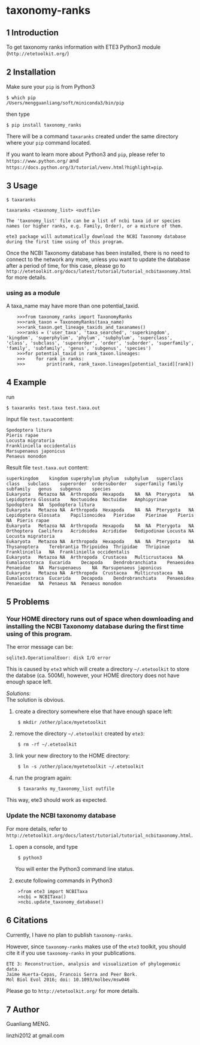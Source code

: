 # taxonomy-ranks

## 1 Introduction
To get taxonomy ranks information with ETE3 Python3 module (`http://etetoolkit.org/`)

## 2 Installation

Make sure your `pip` is from Python3

	$ which pip
	/Users/mengguanliang/soft/miniconda3/bin/pip
	
then type

    $ pip install taxonomy_ranks

There will be a command `taxaranks` created under the same directory where your `pip` command located.


If you want to learn more about Python3 and `pip`, please refer to `https://www.python.org/` and `https://docs.python.org/3/tutorial/venv.html?highlight=pip`.

## 3 Usage
	
	$ taxaranks

	taxaranks <taxonomy_list> <outfile>
	
	The 'taxonomy_list' file can be a list of ncbi taxa id or species names (or higher ranks, e.g. Family, Order), or a mixture of them.
	
	ete3 package will automatically download the NCBI Taxonomy database during the first time using of this program.
	
	
Once the NCBI Taxonomy database has been installed, there is no need to connect to the network any more, unless you want to update the database after a period of time, for this case, please go to `http://etetoolkit.org/docs/latest/tutorial/tutorial_ncbitaxonomy.html` for more details.

### using as a module

A taxa_name may have more than one potential_taxid.

	    >>>from taxonomy_ranks import TaxonomyRanks
	    >>>rank_taxon = TaxonomyRanks(taxa_name)
	    >>>rank_taxon.get_lineage_taxids_and_taxanames()
	    >>>ranks = ('user_taxa', 'taxa_searched', 'superkingdom', 'kingdom', 'superphylum', 'phylum', 'subphylum', 'superclass', 'class', 'subclass', 'superorder', 'order', 'suborder', 'superfamily', 'family', 'subfamily', 'genus', 'subgenus', 'species')
	    >>>for potential_taxid in rank_taxon.lineages:
	    >>>    for rank in ranks:
	    >>>        print(rank, rank_taxon.lineages[potential_taxid][rank])

## 4 Example

run 

	$ taxaranks test.taxa test.taxa.out

Input file `test.taxa`content:
	
	Spodoptera litura
	Pieris rapae
	Locusta migratoria
	Frankliniella occidentalis
	Marsupenaeus japonicus
	Penaeus monodon

Result file `test.taxa.out` content:

	superkingdom	kingdom	superphylum	phylum	subphylum	superclass	class	subclass	superorder	ordersuborder	superfamily	family	subfamily	genus	subgenus	species
	Eukaryota	Metazoa	NA	Arthropoda	Hexapoda	NA	NA	Pterygota	NA	Lepidoptera	Glossata	Noctuoidea	Noctuidae	Amphipyrinae	Spodoptera	NA	Spodoptera litura
	Eukaryota	Metazoa	NA	Arthropoda	Hexapoda	NA	NA	Pterygota	NA	Lepidoptera	Glossata	Papilionoidea	Pieridae	Pierinae	Pieris	NA	Pieris rapae
	Eukaryota	Metazoa	NA	Arthropoda	Hexapoda	NA	NA	Pterygota	NA	Orthoptera	Caelifera	Acridoidea	Acrididae	Oedipodinae	Locusta	NA	Locusta migratoria
	Eukaryota	Metazoa	NA	Arthropoda	Hexapoda	NA	NA	Pterygota	NA	Thysanoptera	Terebrantia	Thripoidea	Thripidae	Thripinae	Frankliniella	NA	Frankliniella occidentalis
	Eukaryota	Metazoa	NA	Arthropoda	Crustacea	Multicrustacea	NA	Eumalacostraca	Eucarida	Decapoda	Dendrobranchiata	Penaeoidea	Penaeidae	NA	Marsupenaeus	NA	Marsupenaeus japonicus
	Eukaryota	Metazoa	NA	Arthropoda	Crustacea	Multicrustacea	NA	Eumalacostraca	Eucarida	Decapoda	Dendrobranchiata	Penaeoidea	Penaeidae	NA	Penaeus	NA	Penaeus monodon

## 5 Problems
### Your HOME directory runs out of space when downloading and installing the NCBI Taxonomy database during the first time using of this program.

The error message can be:
	
	sqlite3.OperationalEoor: disk I/O error

This is caused by `ete3` which will create a directory `~/.etetoolkit` to store the databse (ca. 500M), however, your HOME directory does not have enough space left.

*Solutions:*    
The solution is obvious.   

1. create a directory somewhere else that have enough space left:

		$ mkdir /other/place/myetetoolkit


2. remove the directory `~/.etetoolkit`  created by `ete3`:

		$ rm -rf ~/.etetoolkit
	

3. link your new directory to the HOME directory:

		$ ln -s /other/place/myetetoolkit ~/.etetoolkit
		
4. run the program again:

		$ taxaranks my_taxonomy_list outfile

This way, ete3 should work as expected.


### Update the NCBI taxonomy database
For more details, refer to `http://etetoolkit.org/docs/latest/tutorial/tutorial_ncbitaxonomy.html`.

1. open a console, and type
	
		$ python3

	You will enter the Python3 command line status.

2. excute following commands in Python3
		
		>from ete3 import NCBITaxa
		>ncbi = NCBITaxa()
		>ncbi.update_taxonomy_database()


## 6 Citations
Currently, I have no plan to publish `taxonomy-ranks`.

However, since `taxonomy-ranks` makes use of the `ete3` toolkit, you should cite it if you use `taxonomy-ranks` in your publications. 

	ETE 3: Reconstruction, analysis and visualization of phylogenomic data.
	Jaime Huerta-Cepas, Francois Serra and Peer Bork. 
	Mol Biol Evol 2016; doi: 10.1093/molbev/msw046

Please go to `http://etetoolkit.org/` for more details.

## 7 Author

Guanliang MENG. 

linzhi2012 at gmail.com




